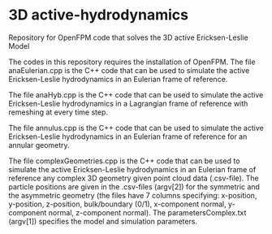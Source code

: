# 3D active-hydrodynamics
Repository for OpenFPM code that solves the 3D active Ericksen-Leslie Model  

The codes in this repository requires the installation of OpenFPM.
The file anaEulerian.cpp is the C++ code that can be used to simulate the active Ericksen-Leslie hydrodynamics in an Eulerian frame of reference.

The file anaHyb.cpp is the C++ code that can be used to simulate the active Ericksen-Leslie hydrodynamics in a Lagrangian frame of reference with remeshing at every time step.

The file annulus.cpp is the C++ code that can be used to simulate the active Ericksen-Leslie hydrodynamics in an Eulerian frame of reference for an annular geometry.

The file complexGeometries.cpp is the C++ code that can be used to simulate the active Ericksen-Leslie hydrodynamics in an Eulerian frame of reference any complex 3D geometry given point cloud data (.csv-file). The particle positions are given in the .csv-files (argv[2]) for the symmetric and the asymmetric geometry (the files have 7 columns specifying: x-position, y-position, z-position, bulk/boundary (0/1), x-component normal, y-component normal, z-component normal). The parametersComplex.txt (argv[1]) specifies the model and simulation parameters.   
